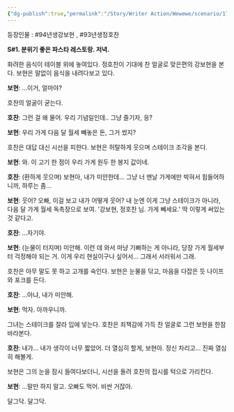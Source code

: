```yaml
---
{"dg-publish":true,"permalink":"/Story/Writer Action/Wewewe/scenario/17. 자영업자 커플의 낭만 vs 현실/"}
---
```



등장인물 : #94년생강보현 , #93년생정호찬 

**S#1. 분위기 좋은 파스타 레스토랑. 저녁.**

화려한 음식이 테이블 위에 놓여있다. 정호찬이 기대에 찬 얼굴로 맞은편의 강보현을 본다. 
보현은 말없이 음식을 내려다보고 있다.

**보현**: ...이거, 얼마야?

호찬의 얼굴이 굳는다.

**호찬**: 그런 걸 왜 물어. 우리 기념일인데.. 그냥 즐기자, 응?

**보현**: 우리 가게 다음 달 월세 빼놓은 돈, 그거 썼지?

호찬은 대답 대신 시선을 피한다. 보현은 허탈하게 웃으며 스테이크 조각을 본다.

**보현**: 와. 이 고기 한 점이 우리 가게 원두 한 봉지 값이네.

**호찬**: (환하게 웃으며) 보현아, 내가 미안한데... 그냥 너 맨날 가게에만 박혀서 힘들어하니까, 하루는 좀...

**보현**: 웃어? 오빠, 이걸 보고 내가 어떻게 웃어? 내 눈엔 이게 그냥 스테이크가 아니라, 다음 달 가게 월세 독촉장으로 보여. '강보현, 정호찬 님. 가게 빼세요.' 딱 이렇게 써있는 것 같다고.

**호찬**: ...자기야.

**보현**: (눈물이 터지며) 미안해. 이런 데 와서 마냥 기뻐하는 게 아니라, 당장 가게 월세부터 걱정해야 되는 거. 이게 우리 현실이구나 싶어서... 그래서 서러워서 그래.

호찬은 아무 말도 못 하고 고개를 숙인다. 보현은 눈물을 닦고, 마음을 다잡은 듯 나이프와 포크를 든다.

**호찬**: ...아냐, 내가 미안해.

**보현**: 먹자. 아까우니까.

그녀는 스테이크를 잘라 입에 넣는다. 호찬은 죄책감에 가득 찬 얼굴로 그런 보현을 한참 바라본다.

**호찬**: 내가... 내가 생각이 너무 짧았어. 더 열심히 할게, 보현아. 정신 차리고... 진짜 열심히 해볼게.

보현은 그의 눈을 잠시 들여다보더니, 시선을 돌려 호찬의 접시를 턱으로 가리킨다.

**보현**: ...말만 하지 말고. 오빠도 먹어. 비싼 거잖아.

달그닥. 달그닥.
